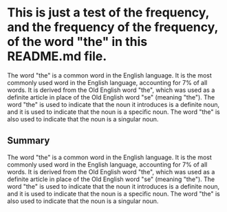 # This is just a test of the frequency, and the frequency of the frequency, of the word "the" in this README.md file.

The word "the" is a common word in the English language. It is the most commonly used word in the English language, accounting for 7% of all words. It is derived from the Old English word "the", which was used as a definite article in place of the Old English word "se" (meaning "the"). The word "the" is used to indicate that the noun it introduces is a definite noun, and it is used to indicate that the noun is a specific noun. The word "the" is also used to indicate that the noun is a singular noun.

## Summary

The word "the" is a common word in the English language. It is the most commonly used word in the English language, accounting for 7% of all words. It is derived from the Old English word "the", which was used as a definite article in place of the Old English word "se" (meaning "the"). The word "the" is used to indicate that the noun it introduces is a definite noun, and it is used to indicate that the noun is a specific noun. The word "the" is also used to indicate that the noun is a singular noun.
